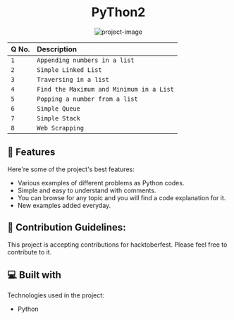 <h1 align="center" id="title">PyThon2</h1>

<p align="center"><img src="https://socialify.git.ci/Future423/Python2/image?description=1&amp;font=Raleway&amp;language=1&amp;name=1&amp;owner=1&amp;pattern=Brick%20Wall&amp;theme=Auto" alt="project-image"></p>


| Q No. |     Description    |
| :-------- | :------- |
| `1` | `Appending numbers in a list` |
| `2` | `Simple Linked List` |
| `3` | `Traversing in a list` | 
| `4` | `Find the Maximum and Minimum in a List` | 
| `5` | `Popping a number from a list` | 
| `6` | `Simple Queue` |
| `7` | `Simple Stack` | 
| `8` | `Web Scrapping` |

  
<h2>🧐 Features</h2>

Here're some of the project's best features:

*   Various examples of different problems as Python codes.
*   Simple and easy to understand with comments.
*   You can browse for any topic and you will find a code explanation for it.
*   New examples added everyday.

<h2>🍰 Contribution Guidelines:</h2>

This project is accepting contributions for hacktoberfest. Please feel free to contribute to it.

  
  
<h2>💻 Built with</h2>

Technologies used in the project:

*   Python
